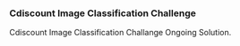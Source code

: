 ### Cdiscount Image Classification Challenge

Cdiscount Image Classification Challange Ongoing Solution.